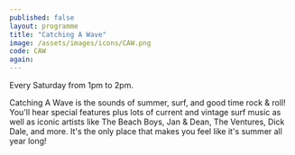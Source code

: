 ```yaml
---
published: false
layout: programme
title: "Catching A Wave"
image: /assets/images/icons/CAW.png
code: CAW
again:
---
```


Every Saturday from 1pm to 2pm.

Catching A Wave is the sounds of summer, surf, and good time rock & roll! You'll hear special features plus lots of current and vintage surf music as well as iconic artists like The Beach Boys, Jan & Dean, The Ventures, Dick Dale, and more. It's the only place that makes you feel like it's summer all year long!
